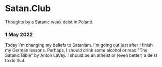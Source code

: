 # Satan.Club
Thoughts by a Satanic weak deist in Poland.

### 1 May 2022
Today I'm changing my beliefs to Satanism. I'm going out just after I finish my German lessons. Perhaps, I should drink some alcohol or read "The Satanic Bible" by Anton LaVey. I should be an atheist or (even better) a deist to do that.
